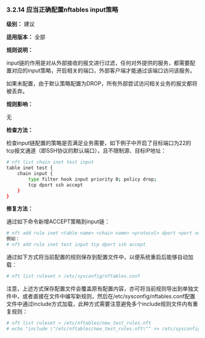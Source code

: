 ### 3.2.14 应当正确配置nftables input策略

**级别：** 建议

**适用版本：** 全部

**规则说明：**

input链的作用是对从外部接收的报文进行过滤，任何对外提供的服务，都需要配置对应的input策略，开启相关的端口，外部客户端才能通过该端口访问该服务。

如果未配置，由于默认策略配置为DROP，所有外部尝试访问相关业务的报文都将被丢弃。

**规则影响：**

无

**检查方法：**

检查input链配置的策略是否满足业务需要，如下例子中开启了目标端口为22的tcp报文通道（即SSH协议的默认端口），且不限制源、目标IP地址：

```bash
# nft list chain inet test input
table inet test {
	chain input {
		type filter hook input priority 0; policy drop;
		tcp dport ssh accept
	}
}
```

**修复方法：**

通过如下命令新增ACCEPT策略到input链：

```bash
# nft add rule inet <table name> <chain name> <protocol> dport <port number> accept
例如：
# nft add rule inet test input tcp dport ssh accept
```

通过如下方式将当前配置的规则保存到配置文件中，以便系统重启后能够自动加载：

```bash
# nft list ruleset > /etc/sysconfig/nftables.conf
```

注意，上述方式保存配置文件会覆盖原有配置内容，亦可将当前规则导出到单独文件中，或者直接在文件中编写新规则，然后在/etc/sysconfig/nftables.conf配置文件中通过include方式加载，此种方式需要注意避免多个include规则文件内有重复规则：

```bash
# nft list ruleset > /etc/nftables/new_test_rules.nft
# echo "include \"/etc/nftables/new_test_rules.nft\"" >> /etc/sysconfig/nftables.conf
```